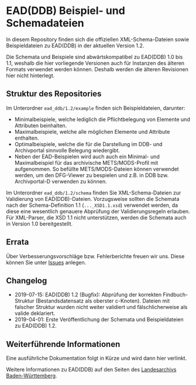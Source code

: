 # EAD(DDB) Beispiel- und Schemadateien

In diesem Repository finden sich die offiziellen XML-Schema-Dateien sowie Beispieldateien zu EAD(DDB) in der aktuellen Version 1.2.

Die Schemata und Beispiele sind abwärtskompatibel zu EAD(DDB) 1.0 bis 1.1, weshalb die hier vorliegende Versionen auch für Instanzen des älteren Formats verwendet werden können. Deshalb werden die älteren Revisionen hier nicht hinterlegt.

## Struktur des Repositories

Im Unterordner `ead_ddb/1.2/example` finden sich Beispieldateien, darunter:

- Minimalbeispiele, welche lediglich die Pflichtbelegung von Elemente und Attributen beinhalten.
- Maximalbeispiele, welche alle möglichen Elemente und Attribute enthalten. 
- Optimalbeispiele, welche die für die Darstellung im DDB- und Archivportal sinnvolle Belegung wiedergibt.
- Neben der EAD-Beispielen wird auch auch ein Minimal- und Maximalbeispiel für das archivische METS/MODS-Profil mit aufgenommen. So befüllte METS/MODS-Dateien können verwendet werden, um den DFG-Viewer zu bespielen und z.B. in DDB bzw. Archivportal-D verwenden zu können.

Im Unterordner `ead_ddb/1.2/schema` finden Sie XML-Schema-Dateien zur Validierung von EAD(DDB)-Dateien. Vorzugsweise sollten die Schemata nach der Schema-Definition 1.1 (`..._XSD1.1.xsd`) verwendet werden, da diese eine wesentlich genauere Abprüfung der Validierungsregeln erlauben. Für XML-Parser, die XSD 1.1 nicht unterstützen, werden die Schemata auch in Version 1.0 bereitgestellt.

## Errata

Über Verbesserungsvorschläge bzw. Fehlerberichte freuen wir uns. Diese können Sie unter [Issues](https://github.com/Deutsche-Digitale-Bibliothek/ddb-metadata-ead/issues) anlegen.

## Changelog
- 2019-07-15: EAD(DDB) 1.2 (Bugfix): Abprüfung der korrekten Findbuch-Struktur (Bestandsdatensatz als oberster c-Knoten). Dateien mit falscher Struktur wurden nicht weiter validiert und fälschlicherweise als valide deklariert.
- 2019-04-01: Erste Veröffentlichung der Schemata und Beispieldateien zu EAD(DDB) 1.2.

## Weiterführende Informationen

Eine ausführliche Dokumentation folgt in Kürze und wird dann hier verlinkt.

Weitere Informationen zu EAD(DDB) auf den Seiten des [Landesarchivs Baden-Württemberg](https://www.landesarchiv-bw.de/ead ).
